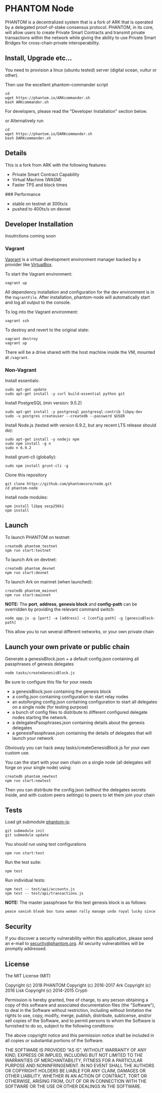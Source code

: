 # PHANTOM Node
PHANTOM is a decentralized system that is a fork of ARK that is operated by a delegated proof-of-stake consensus protocol. PHANTOM, in its core, will allow users to create Private Smart Contracts and transmit private transactions within the network while giving the ability to use Private Smart Bridges for cross-chain private interoperability. 


## Install, Upgrade etc...
You need to provision a linux (ubuntu tested) server (digital ocean, vultur or other).

Then use the excellent phantom-commander script
```
cd
wget https://phantom.io/ARKcommander.sh
bash ARKcommander.sh
```

For developers, please read the "Developer Installation" section below.  

or Alternatively run
```
cd
wget https://phantom.io/DARKcommander.sh
bash DARKcommander.sh
```

## Details

This is a fork from ARK with the following features:
- Private Smart Contract Capability
- Virtual Machine (WASM)
- Faster TPS and block times


### Performance
- stable on testnet at 300tx/s
- pushed to 400tx/s on devnet


## Developer Installation

Insutrctions coming soon

### Vagrant

[Vagrant](https://www.vagrantup.com/) is a virtual development environment manager backed by a provider like [VirtualBox](https://www.virtualbox.org/wiki/Downloads).

To start the Vagrant environment:

```
vagrant up
```

All dependency installation and configuration for the dev environment is in the `VagrantFile`. After installation, phantom-node will automatically start and log all output to the console.

To log into the Vagrant environment:

```
vagrant ssh
```

To destroy and revert to the original state:

```
vagrant destroy
vagrant up
```

There will be a drive shared with the host machine inside the VM, mounted at `/vagrant`.

### Non-Vagrant

Install essentials:

```
sudo apt-get update
sudo apt-get install -y curl build-essential python git
```

Install PostgreSQL (min version: 9.5.2)

```
sudo apt-get install -y postgresql postgresql-contrib libpq-dev
sudo -u postgres createuser --createdb --password $USER
```

Install Node.js (tested with version 6.9.2, but any recent LTS release should do):

```
sudo apt-get install -y nodejs npm
sudo npm install -g n
sudo n 6.9.2
```

Install grunt-cli (globally):

```
sudo npm install grunt-cli -g
```

Clone this repository
```
git clone https://github.com/phantomcore/node.git
cd phantom-node
```

Install node modules:
```
npm install libpq secp256k1
npm install
```

## Launch
To launch PHANTOM on testnet:
```
createdb phantom_testnet
npm run start:testnet
```

To launch Ark on devtnet:
```
createdb phantom_devnet
npm run start:devnet
```

To launch Ark on mainnet (when launched):
```
createdb phantom_mainnet
npm run start:mainnet
```

**NOTE:** The **port**, **address**, **genesis block** and **config-path** can be overridden by providing the relevant command switch:
```
node app.js -p [port] -a [address] -c [config-path] -g [genesisBlock-path]
```
This allow you to run several different networks, or your own private chain


## Launch your own private or public chain
Generate a genesisBlock.json + a default config.json containing all passphrases of genesis delegates
```
node tasks/createGenesisBlock.js
```

Be sure to configure this file for your needs

- a genesisBlock.json containing the genesis block
- a config.json containing configuration to start relay nodes
- an autoforging config.json containing configuration to start all delegates on a single node (for testing purpose)
- a bunch of config files to distribute to different configured delegate nodes starting the network.
- a delegatesPassphrases.json containing details about the genesis delegates
- a genesisPassphrase.json containing the details of delegates that will launch your network


Obviously you can hack away tasks/createGenesisBlock.js for your own custom use.

You can the start with your own chain on a single node (all delegates will forge on your single node) using:
```
createdb phantom_newtest
npm run start:newtest
```

Then you can distribute the config.json (without the delegates secrets inside, and with custom peers settings) to peers to let them join your chain


## Tests
Load git submodule [phantom-js](https://github.com/phantomecosystem/phantom-js):
```
git submodule init
git submodule update
```

You should run using test configurations

```
npm run start:test
```

Run the test suite:

```
npm test
```

Run individual tests:

```
npm test -- test/api/accounts.js
npm test -- test/api/transactions.js
```

**NOTE:** The master passphrase for this test genesis block is as follows:

```
peace vanish bleak box tuna woman rally manage undo royal lucky since
```

## Security

If you discover a security vulnerability within this application, please send an e-mail to security@phantom.org. All security vulnerabilities will be promptly addressed.


## License

The MIT License (MIT)

Copyright (c) 2018 PHANTOM
Copyright (c) 2016-2017 Ark
Copyright (c) 2016 Lisk
Copyright (c) 2014-2015 Crypti

Permission is hereby granted, free of charge, to any person obtaining a copy of this software and associated documentation files (the "Software"), to deal in the Software without restriction, including without limitation the rights to use, copy, modify, merge, publish, distribute, sublicense, and/or sell copies of the Software, and to permit persons to whom the Software is furnished to do so, subject to the following conditions:  

The above copyright notice and this permission notice shall be included in all copies or substantial portions of the Software.

THE SOFTWARE IS PROVIDED "AS IS", WITHOUT WARRANTY OF ANY KIND, EXPRESS OR IMPLIED, INCLUDING BUT NOT LIMITED TO THE WARRANTIES OF MERCHANTABILITY, FITNESS FOR A PARTICULAR PURPOSE AND NONINFRINGEMENT. IN NO EVENT SHALL THE AUTHORS OR COPYRIGHT HOLDERS BE LIABLE FOR ANY CLAIM, DAMAGES OR OTHER LIABILITY, WHETHER IN AN ACTION OF CONTRACT, TORT OR OTHERWISE, ARISING FROM, OUT OF OR IN CONNECTION WITH THE SOFTWARE OR THE USE OR OTHER DEALINGS IN THE SOFTWARE.
